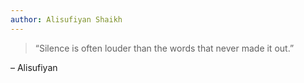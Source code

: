 ```yaml
---
author: Alisufiyan Shaikh
---
```


> “Silence is often louder than the words that never made it out.”

– Alisufiyan
